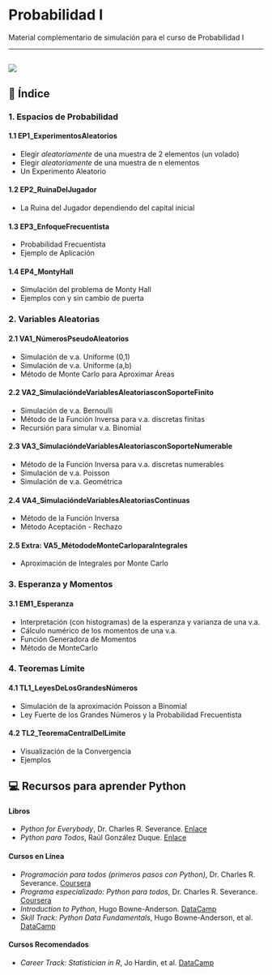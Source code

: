 # Probabilidad I 

Material complementario de simulación para el curso de Probabilidad I

---
![](https://behavioralscientist.org/wp-content/uploads/2021/10/You-should-switch_Pinker-resized.gif)
---

## 📂 Índice

### 1. Espacios de Probabilidad
#### 1.1 EP1_ExperimentosAleatorios
* Elegir *aleatoriamente* de una muestra de 2 elementos (un volado)
* Elegir *aleatoriamente* de una muestra de n elementos
* Un Experimento Aleatorio
#### 1.2 EP2_RuinaDelJugador
* La Ruina del Jugador dependiendo del capital inicial
#### 1.3 EP3_EnfoqueFrecuentista
* Probabilidad Frecuentista
* Ejemplo de Aplicación
#### 1.4 EP4_MontyHall
* Simulación del problema de Monty Hall
* Ejemplos con y sin cambio de puerta

### 2. Variables Aleatorias
#### 2.1 VA1_NúmerosPseudoAleatorios
* Simulación de v.a. Uniforme (0,1)
* Simulación de v.a. Uniforme (a,b)
* Método de Monte Carlo para Aproximar Áreas
#### 2.2 VA2_SimulacióndeVariablesAleatoriasconSoporteFinito
* Simulación de v.a. Bernoulli
* Método de la Función Inversa para v.a. discretas finitas
* Recursión para simular v.a. Binomial
#### 2.3 VA3_SimulacióndeVariablesAleatoriasconSoporteNumerable
* Método de la Función Inversa para v.a. discretas numerables
* Simulación de v.a. Poisson
* Simulación de v.a. Geométrica
#### 2.4 VA4_SimulacióndeVariablesAleatoriasContinuas
* Método de la Función Inversa
* Método Aceptación - Rechazo
#### 2.5 Extra: VA5_MétododeMonteCarloparaIntegrales
* Aproximación de Integrales por Monte Carlo
  
### 3. Esperanza y Momentos
#### 3.1 EM1_Esperanza
* Interpretación (con histogramas) de la esperanza y varianza de una v.a.
* Cálculo numérico de los momentos de una v.a.
* Función Generadora de Momentos
* Método de MonteCarlo
  
### 4. Teoremas Límite
#### 4.1 TL1_LeyesDeLosGrandesNúmeros
* Simulación de la aproximación Poisson a Binomial
* Ley Fuerte de los Grandes Números y la Probabilidad Frecuentista
#### 4.2 TL2_TeoremaCentralDelLímite
* Visualización de la Convergencia
* Ejemplos

## 💻 Recursos para aprender Python

#### Libros
* *Python for Everybody*, Dr. Charles R. Severance. [Enlace](https://do1.dr-chuck.com/pythonlearn/EN_us/pythonlearn.pdf)
* *Python para Todos*, Raúl González Duque. [Enlace](https://persoal.citius.usc.es/eva.cernadas/informaticaparacientificos/material/libros/Python%20para%20todos.pdf)

#### Cursos en Línea
* *Programación para todos (primeros pasos con Python)*, Dr. Charles R. Severance. [Coursera](https://www.coursera.org/learn/python?specialization=python)
* *Programa especializado: Python para todos*, Dr. Charles R. Severance. [Coursera](https://www.coursera.org/specializations/python)
* *Introduction to Python*, Hugo Bowne-Anderson. [DataCamp](https://app.datacamp.com/learn/courses/intro-to-python-for-data-science)
* *Skill Track: Python Data Fundamentals*, Hugo Bowne-Anderson, et al. [DataCamp](https://app.datacamp.com/learn/skill-tracks/python-data-fundamentals)

#### Cursos Recomendados
* *Career Track: Statistician in R*, Jo Hardin, et al. [DataCamp](https://app.datacamp.com/learn/career-tracks/statistician-with-r)




